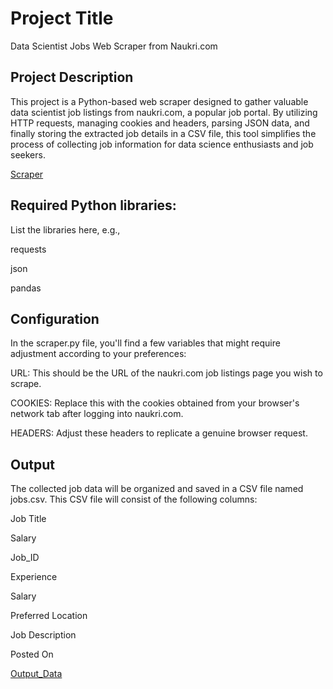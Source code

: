 # Project Title
Data Scientist Jobs Web Scraper from Naukri.com

## Project Description
This project is a Python-based web scraper designed to gather valuable data scientist job listings from naukri.com, a popular job portal. By utilizing HTTP requests, managing cookies and headers, parsing JSON data, and finally storing the extracted job details in a CSV file, this tool simplifies the process of collecting job information for data science enthusiasts and job seekers.

[Scraper](https://github.com/Bytecode-Magnum/JobScraper_/blob/main/JobScraper.ipynb)


## Required Python libraries: 
List the libraries here, e.g.,
 
requests

json

pandas


## Configuration
In the scraper.py file, you'll find a few variables that might require adjustment according to your preferences:

URL: This should be the URL of the naukri.com job listings page you wish to scrape.

COOKIES: Replace this with the cookies obtained from your browser's network tab after logging into naukri.com.

HEADERS: Adjust these headers to replicate a genuine browser request.

## Output
The collected job data will be organized and saved in a CSV file named jobs.csv. This CSV file will consist of the following columns:

Job Title

Salary

Job_ID

Experience

Salary

Preferred Location

Job Description

Posted On

[Output_Data](https://github.com/Bytecode-Magnum/JobScraper_/blob/main/Jobs.csv)
